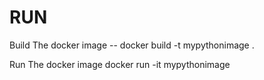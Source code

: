 # RUN
Build The docker image
-- docker build -t mypythonimage .

Run The docker image
docker run -it mypythonimage